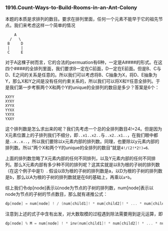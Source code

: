 ### 1916.Count-Ways-to-Build-Rooms-in-an-Ant-Colony

本题的本质是求排列的数目。要求在排列里面，任何一个元素不能早于它的祖先节点。我们来考虑这样一个简单的情况
```
    A
  /   \
 B     D
 |     |
 C     E
```
对于A这棵子树而言，它的合法的permuation有6种，一定是A####的形式。在这四个####的全排列里面，我们要求B一定在C前面，D一定在E前面。但是B、C与D、E之间的关系是任意的。所以我们可以考虑将B、C抽象为X，将D、E抽象为Y，那么X和Y之间是没有任何约束关系的，所以我们可以将X和Y任意全排列。于是我们第一步考察两个X和两个Y的unique的全排列的数目是多少？答案是6个：
```
XXYY
XYXY
XYYX
YYXX
YXYX
YXXY
```
这个排列数是怎么求出来的呢？我们先考虑一个总的全排列数目4!=24。但是因为X元素位置上的子排列我们不细分，即```..x1..x2..```与```..x2..x1..```，在我们眼中都是```..x..x..```，所以我们要除以x元素内部的排列数。同理，也要除以y元素内部的排列数。所以“两个X和两个Y的unique的全排列的数目”就是```4!/(2!*2!)=6```.

上面的排列数忽略了X元素内部的任何不同排列，以及Y元素内部的任何不同排列。那么X元素内部有多少种不同的排列呢？这其实就是以B为根的子树的排列数（在这个例子中是1）. 假设以B为根的子树的排列数是a，以D为根的子树的排列数是b，那么以A为根的子树的排列数就是在6的基础上，再乘以```a*b```。

综上我们令dp[node]表示以node为节点的子树的排列数，num[node]表示以node为节点的子树的节点数目，那么就有递推公式：
```cpp
dp[node] = num[node] ! / (num[child1]! * num[child2]! * ... * num[childk]!) * dp[child1] * dp[child2] * ... * dp[childk]
```
注意到上述的式子中含有出发，对大数取模的过程遇到除法需要用到逆元运算，即
```cpp
dp[node] % M = num[node] ! * inv(num[child1]! * num[child2]! * ... * num[childk]!) * dp[child1] * dp[child2] * ... * dp[childk] % M
```
